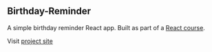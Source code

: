 ## Birthday-Reminder

A simple birthday reminder React app. Built as part of a <a href="https://www.udemy.com/course/react-tutorial-and-projects-course/">React course</a>.

Visit <a href="er-birthday-reminder.netlify.app">project site</a>
